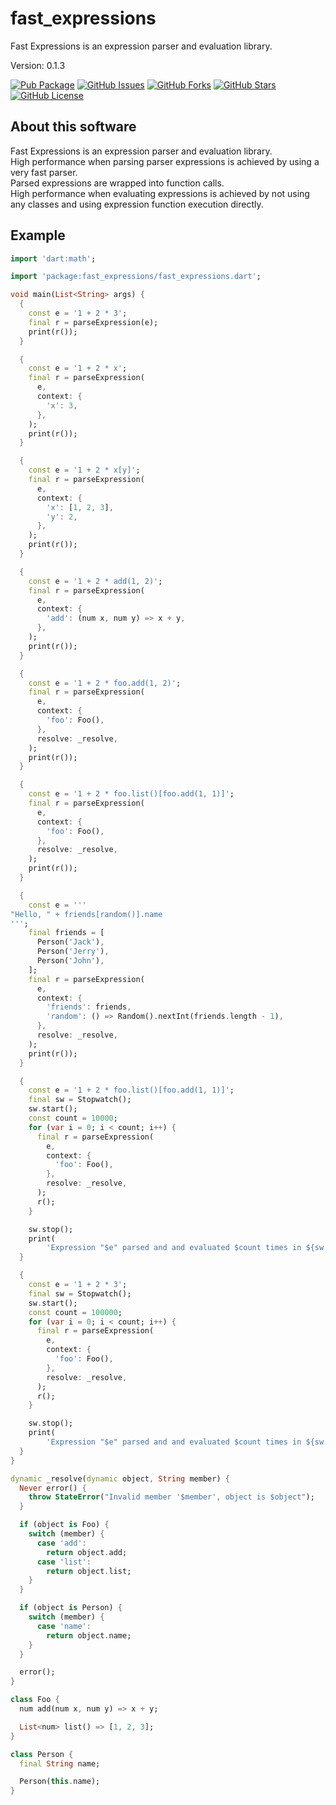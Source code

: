 # fast_expressions

Fast Expressions is an expression parser and evaluation library.

Version: 0.1.3

[![Pub Package](https://img.shields.io/pub/v/fast_expressions.svg)](https://pub.dev/packages/fast_expressions)
[![GitHub Issues](https://img.shields.io/github/issues/mezoni/fast_expressions.svg)](https://github.com/mezoni/fast_expressions/issues)
[![GitHub Forks](https://img.shields.io/github/forks/mezoni/fast_expressions.svg)](https://github.com/mezoni/fast_expressions/forks)
[![GitHub Stars](https://img.shields.io/github/stars/mezoni/fast_expressions.svg)](https://github.com/mezoni/fast_expressions/stargazers)
[![GitHub License](https://img.shields.io/badge/License-BSD_3--Clause-blue.svg)](https://raw.githubusercontent.com/mezoni/fast_expressions/main/LICENSE)

## About this software

Fast Expressions is an expression parser and evaluation library.  
High performance when parsing parser expressions is achieved by using a very fast parser.  
Parsed expressions are wrapped into function calls.  
High performance when evaluating expressions is achieved by not using any classes and using expression function execution  directly.

## Example

```dart
import 'dart:math';

import 'package:fast_expressions/fast_expressions.dart';

void main(List<String> args) {
  {
    const e = '1 + 2 * 3';
    final r = parseExpression(e);
    print(r());
  }

  {
    const e = '1 + 2 * x';
    final r = parseExpression(
      e,
      context: {
        'x': 3,
      },
    );
    print(r());
  }

  {
    const e = '1 + 2 * x[y]';
    final r = parseExpression(
      e,
      context: {
        'x': [1, 2, 3],
        'y': 2,
      },
    );
    print(r());
  }

  {
    const e = '1 + 2 * add(1, 2)';
    final r = parseExpression(
      e,
      context: {
        'add': (num x, num y) => x + y,
      },
    );
    print(r());
  }

  {
    const e = '1 + 2 * foo.add(1, 2)';
    final r = parseExpression(
      e,
      context: {
        'foo': Foo(),
      },
      resolve: _resolve,
    );
    print(r());
  }

  {
    const e = '1 + 2 * foo.list()[foo.add(1, 1)]';
    final r = parseExpression(
      e,
      context: {
        'foo': Foo(),
      },
      resolve: _resolve,
    );
    print(r());
  }

  {
    const e = '''
"Hello, " + friends[random()].name
''';
    final friends = [
      Person('Jack'),
      Person('Jerry'),
      Person('John'),
    ];
    final r = parseExpression(
      e,
      context: {
        'friends': friends,
        'random': () => Random().nextInt(friends.length - 1),
      },
      resolve: _resolve,
    );
    print(r());
  }

  {
    const e = '1 + 2 * foo.list()[foo.add(1, 1)]';
    final sw = Stopwatch();
    sw.start();
    const count = 10000;
    for (var i = 0; i < count; i++) {
      final r = parseExpression(
        e,
        context: {
          'foo': Foo(),
        },
        resolve: _resolve,
      );
      r();
    }

    sw.stop();
    print(
        'Expression "$e" parsed and and evaluated $count times in ${sw.elapsed}');
  }

  {
    const e = '1 + 2 * 3';
    final sw = Stopwatch();
    sw.start();
    const count = 100000;
    for (var i = 0; i < count; i++) {
      final r = parseExpression(
        e,
        context: {
          'foo': Foo(),
        },
        resolve: _resolve,
      );
      r();
    }

    sw.stop();
    print(
        'Expression "$e" parsed and and evaluated $count times in ${sw.elapsed}');
  }
}

dynamic _resolve(dynamic object, String member) {
  Never error() {
    throw StateError("Invalid member '$member', object is $object");
  }

  if (object is Foo) {
    switch (member) {
      case 'add':
        return object.add;
      case 'list':
        return object.list;
    }
  }

  if (object is Person) {
    switch (member) {
      case 'name':
        return object.name;
    }
  }

  error();
}

class Foo {
  num add(num x, num y) => x + y;

  List<num> list() => [1, 2, 3];
}

class Person {
  final String name;

  Person(this.name);
}

```
